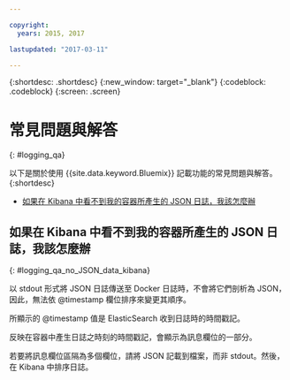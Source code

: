 ```yaml
---

copyright:
  years: 2015, 2017

lastupdated: "2017-03-11"

---
```



{:shortdesc: .shortdesc}
{:new_window: target="_blank"}
{:codeblock: .codeblock}
{:screen: .screen}


# 常見問題與解答
{: #logging_qa}

以下是關於使用 {{site.data.keyword.Bluemix}} 記載功能的常見問題與解答。{:shortdesc}

* [如果在 Kibana 中看不到我的容器所產生的 JSON 日誌，我該怎麼辦](logging_qa.html#logging_qa_no_JSON_data_kibana)


## 如果在 Kibana 中看不到我的容器所產生的 JSON 日誌，我該怎麼辦
{: #logging_qa_no_JSON_data_kibana}

以 stdout 形式將 JSON 日誌傳送至 Docker 日誌時，不會將它們剖析為 JSON，因此，無法依 @timestamp 欄位排序來變更其順序。 

所顯示的 @timestamp 值是 ElasticSearch 收到日誌時的時間戳記。 

反映在容器中產生日誌之時刻的時間戳記，會顯示為訊息欄位的一部分。

若要將訊息欄位區隔為多個欄位，請將 JSON 記載到檔案，而非 stdout。然後，在 Kibana 中排序日誌。
